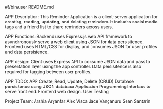 #!/bin/user
README.md

APP Description:
This Reminder Application is a client-server application for creating, reading, updating, and deleting reminders.
It includes social media tags and a friend list to share reminders across users.

APP Functions:
Backend uses Express.js web API framework to asynchronously serve a web client using JSON for data persisitence.
Frontend uses HTML/CSS for display, and consumes JSON for user profiles and data persistence.

APP design:
Client uses Express API to consume JSON data and pass to presentation layer using the app controller. Data persisitence is also required for tagging between user profiles.

APP TODO:
APP Create, Read, Update, Delete (CRUD)
Database persisitence using JSON database
Application Programming Interface to serve front end.
Frontend web design.
User Testing.

Project Team:
Arshia Aryanfar
Alex Visca
Jace Vanganuru
Sean Santarin
